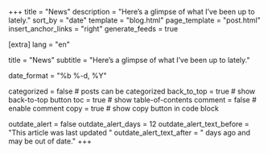 +++
title = "News"
description = "Here’s a glimpse of what I’ve been up to lately."
sort_by = "date"
template = "blog.html"
page_template = "post.html"
insert_anchor_links = "right"
generate_feeds = true


[extra]
lang = "en"

title = "News"
subtitle = "Here’s a glimpse of what I’ve been up to lately."

date_format = "%b %-d, %Y"

categorized = false # posts can be categorized
back_to_top = true # show back-to-top button
toc = true # show table-of-contents
comment = false # enable comment
copy = true # show copy button in code block

outdate_alert = false
outdate_alert_days = 12
outdate_alert_text_before = "This article was last updated "
outdate_alert_text_after = " days ago and may be out of date."
+++

